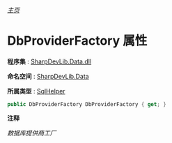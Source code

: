 ###### [主页](./Index.md "主页")

# DbProviderFactory 属性

**程序集** : [SharpDevLib.Data.dll](./SharpDevLib.Data.assembly.md "SharpDevLib.Data.dll")

**命名空间** : [SharpDevLib.Data](./SharpDevLib.Data.namespace.md "SharpDevLib.Data")

**所属类型** : [SqlHelper](./SharpDevLib.Data.SqlHelper.md "SqlHelper")

``` csharp
public DbProviderFactory DbProviderFactory { get; }
```

**注释**

*数据库提供商工厂*



